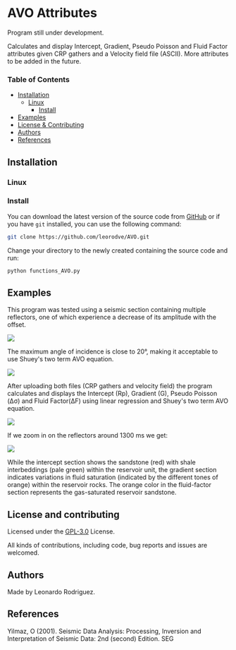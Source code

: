 # AVO Attributes
Program still under development.

Calculates and display Intercept, Gradient, Pseudo Poisson and Fluid Factor attributes given CRP gathers and a Velocity field file (ASCII). More attributes to be added in the future.

### Table of Contents
* [Installation](https://github.com/leorodve/AVO#installation)
  * [Linux](https://github.com/leorodve/AVO#linux)
    * [Install](https://github.com/leorodve/AVO#install)
* [Examples](https://github.com/leorodve/AVO#examples)
* [License & Contributing](https://github.com/leorodve/AVO#license-and-contributing)
* [Authors](https://github.com/leorodve/AVO#Authors)
* [References](https://github.com/leorodve/AVO#references)

## Installation
### Linux
### Install
You can download the latest version of the source code from [GitHub](https://github.com/leorodve/AVO) or if you have ```git``` installed, you can use the following command:
```bash
git clone https://github.com/leorodve/AVO.git
```
Change your directory to the newly created containing the source code and run:
```bash
python functions_AVO.py
```
## Examples
This program was tested using a seismic section containing multiple reflectors, one of which experience a decrease of its amplitude with the offset.

<img src="https://i.imgur.com/L0prznN.png">

The maximum angle of incidence is close to 20°, making it acceptable to use Shuey's two term AVO equation.

<img src="https://i.imgur.com/LqQ9Ige.png">

After uploading both files (CRP gathers and velocity field) the program calculates and displays the Intercept (Rp), Gradient (G), Pseudo Poisson (Δσ) and Fluid Factor(ΔF) using linear regression and Shuey's two term AVO equation.

<img src="https://i.imgur.com/JH7PMcv.png">

If we zoom in on the reflectors around 1300 ms we get:

<img src="https://i.imgur.com/ufqes8U.png">

While the intercept section shows the sandstone (red) with shale interbeddings (pale green) within the reservoir unit, the gradient section indicates variations in fluid saturation (indicated by the different tones of orange) within the reservoir rocks. The orange color in the fluid-factor section represents the gas-saturated reservoir sandstone.

## License and contributing
Licensed under the [GPL-3.0](http://www.gnu.org/licenses/gpl-3.0.html) License.

All kinds of contributions, including code, bug reports and issues are welcomed.

## Authors
Made by Leonardo Rodriguez.

## References
Yilmaz, O (2001). Seismic Data Analysis: Processing, Inversion and Interpretation of Seismic Data: 2nd (second) Edition. SEG
